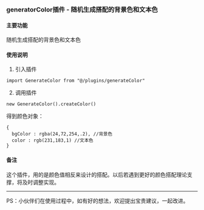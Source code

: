 ### generatorColor插件 - 随机生成搭配的背景色和文本色
#### 主要功能
随机生成搭配的背景色和文本色
#### 使用说明
1. 引入插件
```
import GenerateColor from "@/plugins/generateColor"
```
2. 调用插件
```
new GenerateColor().createColor()
```
得到颜色对象：
```
{
  bgColor : rgba(24,72,254,.2), //背景色
  color : rgb(231,183,1) //文本色
}
```
#### 备注
这个插件，用的是颜色值相反来设计的搭配。以后若遇到更好的颜色搭配理论支撑，将及时调整实现。


* * *
PS：小伙伴们在使用过程中，如有好的想法，欢迎提出宝贵建议，一起改进。